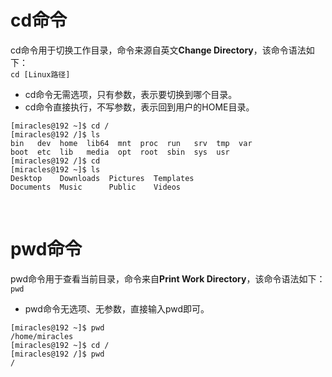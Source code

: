 # cd命令
cd命令用于切换工作目录，命令来源自英文**Change Directory**，该命令语法如下：  
`cd [Linux路径]`
- cd命令无需选项，只有参数，表示要切换到哪个目录。
- cd命令直接执行，不写参数，表示回到用户的HOME目录。
```
[miracles@192 ~]$ cd /
[miracles@192 /]$ ls
bin   dev  home  lib64  mnt  proc  run   srv  tmp  var
boot  etc  lib   media  opt  root  sbin  sys  usr
[miracles@192 /]$ cd
[miracles@192 ~]$ ls
Desktop    Downloads  Pictures  Templates
Documents  Music      Public    Videos
```
<br>

# pwd命令
pwd命令用于查看当前目录，命令来自**Print Work Directory**，该命令语法如下：  
`pwd`
- pwd命令无选项、无参数，直接输入pwd即可。
```
[miracles@192 ~]$ pwd
/home/miracles
[miracles@192 ~]$ cd /
[miracles@192 /]$ pwd
/
```